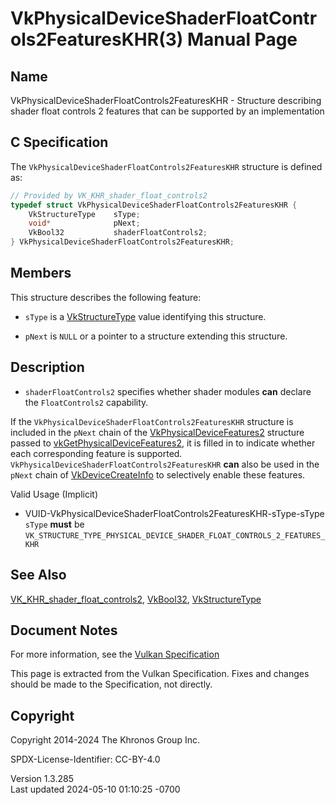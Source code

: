 # VkPhysicalDeviceShaderFloatControls2FeaturesKHR(3) Manual Page

## Name

VkPhysicalDeviceShaderFloatControls2FeaturesKHR - Structure describing
shader float controls 2 features that can be supported by an
implementation



## <a href="#_c_specification" class="anchor"></a>C Specification

The `VkPhysicalDeviceShaderFloatControls2FeaturesKHR` structure is
defined as:

``` c
// Provided by VK_KHR_shader_float_controls2
typedef struct VkPhysicalDeviceShaderFloatControls2FeaturesKHR {
    VkStructureType    sType;
    void*              pNext;
    VkBool32           shaderFloatControls2;
} VkPhysicalDeviceShaderFloatControls2FeaturesKHR;
```

## <a href="#_members" class="anchor"></a>Members

This structure describes the following feature:

- `sType` is a [VkStructureType](https://registry.khronos.org/vulkan/specs/1.3-extensions/man/html/VkStructureType.html) value identifying
  this structure.

- `pNext` is `NULL` or a pointer to a structure extending this
  structure.

## <a href="#_description" class="anchor"></a>Description

- <span id="features-shaderFloatControls2"></span>
  `shaderFloatControls2` specifies whether shader modules **can**
  declare the `FloatControls2` capability.

If the `VkPhysicalDeviceShaderFloatControls2FeaturesKHR` structure is
included in the `pNext` chain of the
[VkPhysicalDeviceFeatures2](https://registry.khronos.org/vulkan/specs/1.3-extensions/man/html/VkPhysicalDeviceFeatures2.html) structure
passed to
[vkGetPhysicalDeviceFeatures2](https://registry.khronos.org/vulkan/specs/1.3-extensions/man/html/vkGetPhysicalDeviceFeatures2.html), it is
filled in to indicate whether each corresponding feature is supported.
`VkPhysicalDeviceShaderFloatControls2FeaturesKHR` **can** also be used
in the `pNext` chain of [VkDeviceCreateInfo](https://registry.khronos.org/vulkan/specs/1.3-extensions/man/html/VkDeviceCreateInfo.html) to
selectively enable these features.

Valid Usage (Implicit)

- <a
  href="#VUID-VkPhysicalDeviceShaderFloatControls2FeaturesKHR-sType-sType"
  id="VUID-VkPhysicalDeviceShaderFloatControls2FeaturesKHR-sType-sType"></a>
  VUID-VkPhysicalDeviceShaderFloatControls2FeaturesKHR-sType-sType  
  `sType` **must** be
  `VK_STRUCTURE_TYPE_PHYSICAL_DEVICE_SHADER_FLOAT_CONTROLS_2_FEATURES_KHR`

## <a href="#_see_also" class="anchor"></a>See Also

[VK_KHR_shader_float_controls2](https://registry.khronos.org/vulkan/specs/1.3-extensions/man/html/VK_KHR_shader_float_controls2.html),
[VkBool32](https://registry.khronos.org/vulkan/specs/1.3-extensions/man/html/VkBool32.html), [VkStructureType](https://registry.khronos.org/vulkan/specs/1.3-extensions/man/html/VkStructureType.html)

## <a href="#_document_notes" class="anchor"></a>Document Notes

For more information, see the <a
href="https://registry.khronos.org/vulkan/specs/1.3-extensions/html/vkspec.html#VkPhysicalDeviceShaderFloatControls2FeaturesKHR"
target="_blank" rel="noopener">Vulkan Specification</a>

This page is extracted from the Vulkan Specification. Fixes and changes
should be made to the Specification, not directly.

## <a href="#_copyright" class="anchor"></a>Copyright

Copyright 2014-2024 The Khronos Group Inc.

SPDX-License-Identifier: CC-BY-4.0

Version 1.3.285  
Last updated 2024-05-10 01:10:25 -0700
